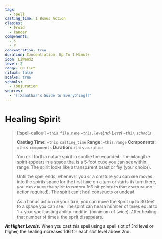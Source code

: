 ```yaml
---
tags:
  - Spell
casting_time: 1 Bonus Action
classes:
  - Druid
  - Ranger
components:
  - S
  - V
concentration: true
duration: Concentration, Up To 1 Minute
icon: LiWand2
level: 2
range: 60 Feet
ritual: false
scales: true
schools:
  - Conjuration
sources:
  - "[[Xanathar's Guide to Everything]]"
---
```


# Healing Spirit

>[!spell-callout] `=this.file.name`
>*`=this.level`nd-Level `=this.schools`*
>
>**Casting Time:** `=this.casting_time`
>**Range:** `=this.range`
>**Components:** `=this.components`
>**Duration:** `=this.duration`
>
>You call forth a nature spirit to soothe the wounded. The intangible spirit appears in a space that is a 5-foot cube you can see within range. The spirit looks like a transparent beast or fey (your choice).
>
>Until the spell ends, whenever you or a creature you can see moves into the spirits space for the first time on a turn or starts its turn there, you can cause the spirit to restore 1d6 hit points to that creature (no action required). The spirit can’t heal constructs or undead.
>
>As a bonus action on your turn, you can move the Spirit up to 30 feet to a space you can see. The spirit can heal a number of times equal to 1 + your spellcasting ability modifier (minimum of twice). After healing that number of times, the spirit disappears.
>
>
***At Higher Levels.*** When you cast this spell using a spell slot of 3rd level or higher, the healing increases 1d6 for each slot level above 2nd.
